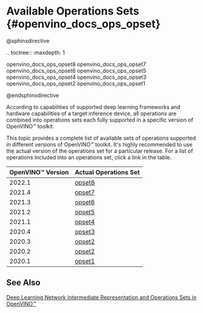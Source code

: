 # Available Operations Sets {#openvino_docs_ops_opset}

@sphinxdirective

.. toctree::
   :maxdepth: 1
   
openvino_docs_ops_opset8
openvino_docs_ops_opset7
openvino_docs_ops_opset6
openvino_docs_ops_opset5
openvino_docs_ops_opset4
openvino_docs_ops_opset3
openvino_docs_ops_opset2
openvino_docs_ops_opset1
      
@endsphinxdirective

According to capabilities of supported deep learning frameworks and hardware capabilities of a target inference device, all operations are combined into operations sets each fully supported in a specific version of OpenVINO™ toolkit. 

This topic provides a complete list of available sets of operations supported in different versions of OpenVINO™ toolkit. It's highly recommended to use the actual version of the operations set for a particular release. For a list of operations included into an operations set, click a link in the table.  

| OpenVINO™ Version | Actual Operations Set            | 
| :---------------- | :------------------------------- | 
| 2022.1            | [opset8](opset8.md)   |
| 2021.4            | [opset7](opset7.md)   | 
| 2021.3            | [opset6](opset6.md)   | 
| 2021.2            | [opset5](opset5.md)   | 
| 2021.1            | [opset4](opset4.md)   | 
| 2020.4            | [opset3](opset3.md)   |
| 2020.3            | [opset2](opset2.md)   |
| 2020.2            | [opset2](opset2.md)   | 
| 2020.1            | [opset1](opset1.md)   | 

## See Also
[Deep Learning Network Intermediate Representation and Operations Sets in OpenVINO™](../MO_DG/IR_and_opsets.md)
